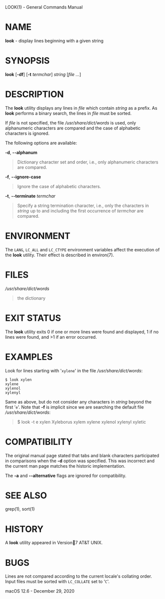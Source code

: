 LOOK(1) - General Commands Manual

# NAME

**look** - display lines beginning with a given string

# SYNOPSIS

**look**
\[**-df**]
\[**-t**&nbsp;*termchar*]
*string*
\[*file&nbsp;...*]

# DESCRIPTION

The
**look**
utility displays any lines in
*file*
which contain
*string*
as a prefix.
As
**look**
performs a binary search, the lines in
*file*
must be sorted.

If
*file*
is not specified, the file
*/usr/share/dict/words*
is used, only alphanumeric characters are compared and the case of
alphabetic characters is ignored.

The following options are available:

**-d**, **--alphanum**

> Dictionary character set and order, i.e., only alphanumeric characters
> are compared.

**-f**, **--ignore-case**

> Ignore the case of alphabetic characters.

**-t**, **--terminate** *termchar*

> Specify a string termination character, i.e., only the characters
> in
> *string*
> up to and including the first occurrence of
> *termchar*
> are compared.

# ENVIRONMENT

The
`LANG`, `LC_ALL`
and
`LC_CTYPE`
environment variables affect the execution of the
**look**
utility.
Their effect is described in
environ(7).

# FILES

*/usr/share/dict/words*

> the dictionary

# EXIT STATUS

The
**look**
utility exits 0 if one or more lines were found and displayed,
1 if no lines were found, and &gt;1 if an error occurred.

# EXAMPLES

Look for lines starting with
'`xylene`'
in the file
*/usr/share/dict/words*:

	$ look xylen
	xylene
	xylenol
	xylenyl

Same as above, but do not consider any characters in
*string*
beyond the first
'`e`'.
Note that
**-f**
is implicit since we are searching the default file
*/usr/share/dict/words*:

> $ look -t e xylen
> Xyleborus
> xylem
> xylene
> xylenol
> xylenyl
> xyletic

# COMPATIBILITY

The original manual page stated that tabs and blank characters participated
in comparisons when the
**-d**
option was specified.
This was incorrect and the current man page matches the historic
implementation.

The
**-a**
and
**--alternative**
flags are ignored for compatibility.

# SEE ALSO

grep(1),
sort(1)

# HISTORY

A
**look**
utility appeared in
Version7 AT&T UNIX.

# BUGS

Lines are not compared according to the current locale's collating
order.
Input files must be sorted with
`LC_COLLATE`
set to
'`C`'.

macOS 12.6 - December 29, 2020
